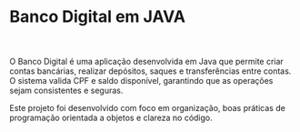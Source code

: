 <h1>Banco Digital em JAVA</h1>
<br></br>
O Banco Digital é uma aplicação desenvolvida em Java que permite criar contas bancárias, realizar depósitos, saques e transferências entre contas.
O sistema valida CPF e saldo disponível, garantindo que as operações sejam consistentes e seguras.

Este projeto foi desenvolvido com foco em organização, boas práticas de programação orientada a objetos e clareza no código.
